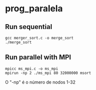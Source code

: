 # prog_paralela

## Run sequential

```
gcc merger_sort.c -o merge_sort
./merge_sort
```

## Run parallel with MPI

```
mpicc ms_mpi.c -o ms_mpi
mpirun -np 2 ./ms_mpi 80 32000000 msort
```

O "-np" é o número de nodos 1-32
